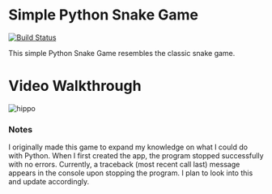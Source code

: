 # Simple Python Snake Game

[![Build Status](https://travis-ci.org/joemccann/dillinger.svg?branch=master)](https://travis-ci.org/joemccann/dillinger)

This simple Python Snake Game resembles the classic snake game. 

# Video Walkthrough

![hippo](https://media.giphy.com/media/cMxPSRUQOp8DosfHZD/giphy.gif)


### Notes
I originally made this game to expand my knowledge on what I could do with Python. When I first created the app, the program stopped successfully with no errors. Currently, a traceback (most recent call last) message appears in the console upon stopping the program. I plan to look into this and update accordingly.  

